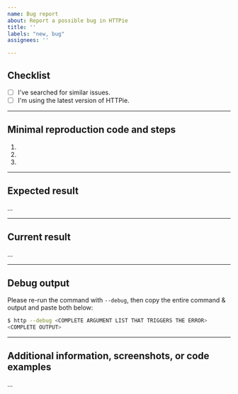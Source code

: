 ```yaml
---
name: Bug report
about: Report a possible bug in HTTPie
title: ''
labels: "new, bug"
assignees: ''

---
```


## Checklist

- [ ] I've searched for similar issues.
- [ ] I'm using the latest version of HTTPie.

---

## Minimal reproduction code and steps

1.
2.
3.

---

## Expected result

…

---

## Current result

…

---

## Debug output

Please re-run the command with `--debug`, then copy the entire command & output and paste both below:

```bash
$ http --debug <COMPLETE ARGUMENT LIST THAT TRIGGERS THE ERROR>
<COMPLETE OUTPUT>
```

---

## Additional information, screenshots, or code examples

…
